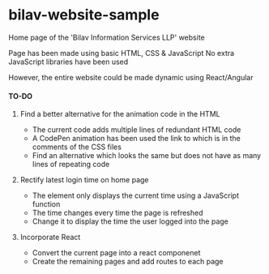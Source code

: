 # bilav-website-sample
Home page of the 'Bilav Information Services LLP' website

Page has been made using basic HTML, CSS & JavaScript
No extra JavaScript libraries have been used

However, the entire website could be made dynamic using React/Angular

#### TO-DO
1. Find a better alternative for the animation code in the HTML
   * The current code adds multiple lines of redundant HTML code
   * A CodePen animation has been used the link to which is in the comments of the CSS files
   * Find an alternative which looks the same but does not have as many lines of repeating code

2. Rectify latest login time on home page
   * The element only displays the current time using a JavaScript function
   * The time changes every time the page is refreshed
   * Change it to display the time the user logged into the page

3. Incorporate React
   * Convert the current page into a react componenet
   * Create the remaining pages and add routes to each page
